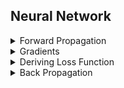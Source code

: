 ## Neural Network 

<details>
<summary>Forward Propagation</summary>

$a_0 = x$<br>

$s_1 = W_1.a_0 + b_1$<br>

$a_1 = g_1(s_1)$<br>  

$s_2 = W_2.a_1 + b_2$<br>  

$a_2 = g_2(s_2)$<br>

$\widetilde{y} = a_2$<br>

$g_i(x) = \tanh(x) = \frac{e^{x} - e^{-x}}{e^{x} + e^{-x}}$<br>

$g_i(x) = \sigma(x) = \frac{1}{1 + e^{-x}}$<br>

$g_i(x) = ReLU(x) = max(0, x)$<br>

$g_i(x) = Identity(x) = x$<br>

</details>

<details>
<summary>Gradients</summary><br>

$\frac{\partial g_i(x)}{\partial x}  = \frac{\partial tanh(x)}{\partial x} = 1 - \tanh^2(x)$<br>

$\frac{\partial g_i(x)}{\partial x}  = \frac{\partial \sigma(x)}{\partial x} = \sigma(x) \cdot (1 - \sigma(x))$<br>

$\frac{\partial g_i(x)}{\partial x}  = \frac{\partial ReLU(x)}{\partial x} = M$<br> 

$\frac{\partial g_i(x)}{\partial x} = \frac{\partial Identity(x)}{\partial x} = I$<br>
        
$\frac{\partial \widetilde{y}}{\partial a_2} = I$<br>

$\frac{\partial a_2}{\partial s_2} = \frac{\partial g_2(s_2)}{\partial s_2}$<br>

$\frac{\partial s_2}{\partial W_2} = a_1^T$<br>

$\frac{\partial s_2}{\partial b_2} = I$<br>

$\frac{\partial s_2}{\partial a_1} = W_2^T$<br>

$\frac{\partial a_1}{\partial s_1} = \frac{\partial g_1(s_1)}{\partial s_1}$<br>

$\frac{\partial s_1}{\partial W_1} = a_0^T$<br>

$\frac{\partial s_1}{\partial a_0} = W_1^T$<br>

$\frac{\partial s_1}{\partial b_1} = I$<br>

$M_{ij} = 0$, $M_{ii} = 1 \text{ if } x_i > 0$, $M_{ii} = 0 \text{ if } x_i \leq 0$<br><br>
$I_{ij} = 0$, $I_{ii} = 1$

</details>

</details>

<details>
<summary>Deriving Loss Function</summary><br>

$\text{BCE}(y, \hat{y}) = - \frac{1}{n} \sum_{i=1} \left( y \cdot \log(\hat{y}) + (1 - y) \cdot \log(1 - \hat{y}) \right)$

$\text{MSE}(y, \hat{y}) = \frac{1}{n} \sum_{i=1} (y_i - \hat{y}_i)^2$

</details>

<details>
<summary>Back Propagation</summary><br>

$\frac{\partial C}{\partial \widetilde{y}} = \frac{\partial \text{BCE}}{\partial \hat{y}} = -\left(\frac{y}{\hat{y}} - \frac{1 - y}{1 - \hat{y}}\right)$

$\frac{\partial C}{\partial \widetilde{y}} = \frac{\partial \text{MSE}}{\partial \hat{y}} = -\frac{2}{n} \sum_{i=1} (y_i - \hat{y}_i)$


$\delta_1 = \frac{\partial C}{\partial \widetilde{y}}\frac{\partial \widetilde{y}}{s_2}$<br>

$\delta_2 = \frac{\partial C}{\partial \widetilde{y}}\frac{\partial \widetilde{y}}{s_2}\frac{\partial s_2}{\partial a_1}\frac{\partial a_1}{\partial s_1} = \delta_1W_2\frac{\partial a_1}{\partial s_1}$<br>

$\frac{\partial C}{\partial W_{2}}  = \delta_1\frac{\partial s_2}{\partial W_2} = \delta_1^Ta_1^T, \ a_1 = g_1(s_1)$<br>

$\frac{\partial C}{\partial W_{2}}  = \delta_1^Tg_1(s_1)^T$<br>

$\frac{\partial C}{\partial b_2} = \delta_1\frac{\partial s_2}{\partial b_2} = \delta_1^T$<br>

$\frac{\partial C}{\partial W_{1}} = \delta_2\frac{\partial s_1}{\partial W_{1}} = \delta_2^Ta_0^T$<br>

$\frac{\partial C}{\partial b_2} = \delta_2\frac{\partial s_1}{\partial b_1} = \delta_2^T$<br>

$W_2 = W_2 - \alpha\frac{\partial C}{\partial W_{2}}$<br>

$W_1 = W_1 - \alpha\frac{\partial C}{\partial W_{1}}$<br>

$b_2 = b_2 - \alpha\frac{\partial C}{\partial b_{2}}$<br>

$b_1 = b_1 - \alpha\frac{\partial C}{\partial b_{1}}$<br>


